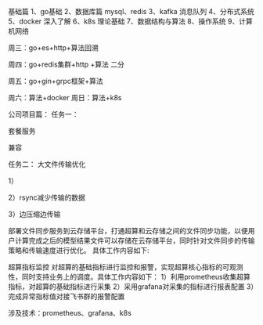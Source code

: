 
基础篇
1、go基础
2、数据库篇 mysql、redis
3、kafka 消息队列
4、分布式系统
5、docker 深入了解
6、k8s 理论基础
7、数据结构与算法
8、操作系统
9、计算机网络




周三：go+es+http+算法回溯 

周四：go+redis集群+http +算法 二分

周五：go+gin+grpc框架+算法

周六：算法+docker 
周日：算法+k8s 



公司项目篇：
任务一：

套餐服务

兼容

任务二：
大文件传输优化

1）  

2）rsync减少传输的数据

3）边压缩边传输



部署文件同步服务到云存储平台，打通超算和云存储之间的文件同步功能，以便用户计算完成之后的模型结果文件可以存储在云存储平台，同时针对文件同步的传输策略和传输速度进行优化。
具体工作内容如下:
   


超算指标监控
对超算的基础指标进行监控和报警，实现超算核心指标的可观测性，同时支持业务上的调度。具体工作内容如下：
1）利用prometheus收集超算指标，对超算的基础指标进行采集
2）采用grafana对采集的指标进行报表配置
3）完成异常指标值对接飞书群的报警配置

涉及技术：prometheus、grafana、k8s